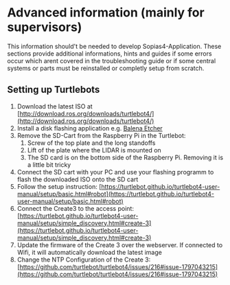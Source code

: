 # Advanced information (mainly for supervisors)
This information should't be needed to develop Sopias4-Application. These sections provide additional informations, hints and guides if some errors occur which arent covered in the troubleshooting guide or if some central systems or parts must be reinstalled or completly setup from scratch.

## Setting up Turtlebots
1. Download the latest ISO at [http://download.ros.org/downloads/turtlebot4/](http://download.ros.org/downloads/turtlebot4/)
2. Install a disk flashing application e.g. [Balena Etcher](https://etcher.balena.io)
3. Remove the SD-Cart from the Raspberry Pi in the Turtlebot:
   1. Screw of the top plate and the long standoffs
   2. Lift of the plate where the LIDAR is mounted on
   3. The SD card is on the bottom side of the Raspberry Pi. Removing it is a little bit tricky
4. Connect the SD cart with your PC and use your flashing programm to flash the downloaded ISO onto the SD cart
5. Follow the setup instruction: [https://turtlebot.github.io/turtlebot4-user-manual/setup/basic.html#robot](https://turtlebot.github.io/turtlebot4-user-manual/setup/basic.html#robot)
6. Connect the Create3 to the access point: [https://turtlebot.github.io/turtlebot4-user-manual/setup/simple_discovery.html#create-3](https://turtlebot.github.io/turtlebot4-user-manual/setup/simple_discovery.html#create-3)
7. Update the firmware of the Create 3 over the webserver. If connected to Wifi, it will automatically download the latest image
8. Change the NTP Configuration of the Create 3: [https://github.com/turtlebot/turtlebot4/issues/216#issue-1797043215](https://github.com/turtlebot/turtlebot4/issues/216#issue-1797043215)